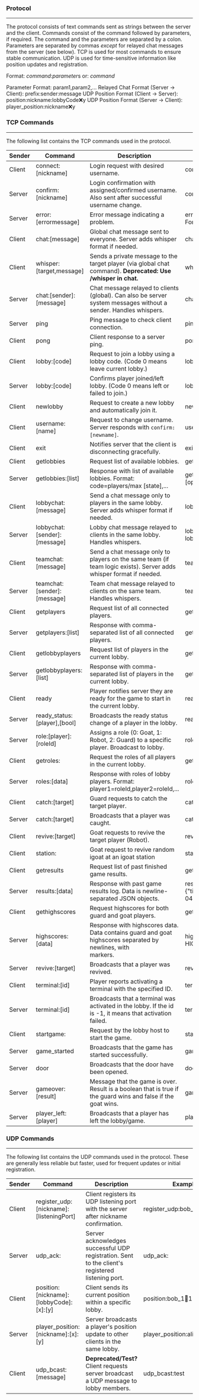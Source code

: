 ### Protocol
---
The protocol consists of text commands sent as strings between the server and the client. Commands consist of the command followed by parameters, if required. The command and the parameters are separated by a colon. Parameters are separated by commas *except* for relayed chat messages from the server (see below). TCP is used for most commands to ensure stable communication. UDP is used for time-sensitive information like position updates and registration.

Format: *command*:*parameter*s
or: *command*

Parameter Format: param1,param2,...
Relayed Chat Format (Server -> Client): prefix:sender:message
UDP Position Format (Client -> Server): position:nickname:lobbyCode:x:y
UDP Position Format (Server -> Client): player_position:nickname:x:y

### TCP Commands
---
The following list contains the TCP commands used in the protocol. 

| Sender | Command                      | Description                                                                                                        | Example                                | Protocol |
| ------ | ---------------------------- | ------------------------------------------------------------------------------------------------------------------ | -------------------------------------- | -------- |
| Client | connect:[nickname]           | Login request with desired username.                                                                               | connect:bob                            | TCP      |
| Server | confirm:[nickname]           | Login confirmation with assigned/confirmed username. Also sent after successful username change.                   | confirm:bob_1                          | TCP      |
| Server | error:[errormessage]         | Error message indicating a problem.                                                                                | error:Invalid Command Format           | TCP      |
| Client | chat:[message]               | Global chat message sent to everyone. Server adds whisper format if needed.                                        | chat:hello                             | TCP      |
| Client | whisper:[target,message]     | Sends a private message to the target player (via global chat command). **Deprecated: Use /whisper in chat.**      | whisper:bob,hello bob                  | TCP      |
| Server | chat:[sender]:[message]      | Chat message relayed to clients (global). Can also be server system messages without a sender. Handles whispers.   | chat:Alice:hello everyone              | TCP      |
| Server | ping                         | Ping message to check client connection.                                                                           | ping                                   | TCP      |
| Client | pong                         | Client response to a server ping.                                                                                  | pong                                   | TCP      |
| Client | lobby:[code]                 | Request to join a lobby using a lobby code. (Code 0 means leave current lobby.)                                    | lobby:1312                             | TCP      |
| Server | lobby:[code]                 | Confirms player joined/left lobby. (Code 0 means left or failed to join.)                                          | lobby:1312                             | TCP      |
| Client | newlobby                     | Request to create a new lobby and automatically join it.                                                           | newlobby                               | TCP      |
| Client | username:[name]              | Request to change username. Server responds with `confirm:[newname]`.                                              | username:notbob                        | TCP      |
| Client | exit                         | Notifies server that the client is disconnecting gracefully.                                                       | exit                                   | TCP      |
| Client | getlobbies                   | Request list of available lobbies.                                                                                 | getlobbies                             | TCP      |
| Server | getlobbies:[list]            | Response with list of available lobbies. Format: code=players/max [state],...                                      | getlobbies:1234=2/4 [open]             | TCP      |
| Client | lobbychat:[message]          | Send a chat message only to players in the same lobby. Server adds whisper format if needed.                       | lobbychat:hello lobby                  | TCP      |
| Server | lobbychat:[sender]:[message] | Lobby chat message relayed to clients in the same lobby. Handles whispers.                                         | lobbychat:Bob:in the lobby!            | TCP      |
| Client | teamchat:[message]           | Send a chat message only to players on the same team (if team logic exists). Server adds whisper format if needed. | teamchat:go team!                      | TCP      |
| Server | teamchat:[sender]:[message]  | Team chat message relayed to clients on the same team. Handles whispers.                                           | teamchat:Guard1:defend                 | TCP      |
| Client | getplayers                   | Request list of all connected players.                                                                             | getplayers                             | TCP      |
| Server | getplayers:[list]            | Response with comma-separated list of all connected players.                                                       | getplayers:bob,alice                   | TCP      |
| Client | getlobbyplayers              | Request list of players in the current lobby.                                                                      | getlobbyplayers                        | TCP      |
| Server | getlobbyplayers:[list]       | Response with comma-separated list of players in the current lobby.                                                | getlobbyplayers:bob,alice              | TCP      |
| Client | ready                        | Player notifies server they are ready for the game to start in the current lobby.                                  | ready                                  | TCP      |
| Server | ready_status:[player],[bool] | Broadcasts the ready status change of a player in the lobby.                                                       | ready_status:bob,true                  | TCP      |
| Server | role:[player]:[roleId]       | Assigns a role (0: Goat, 1: Robot, 2: Guard) to a specific player. Broadcast to lobby.                             | role:bob:1                             | TCP      |
| Client | getroles:                    | Request the roles of all players in the current lobby.                                                             | getroles:                              | TCP      |
| Server | roles:[data]                 | Response with roles of lobby players. Format: player1=roleId,player2=roleId,...                                    | roles:bob=1,alice=2                    | TCP      |
| Client | catch:[target]               | Guard requests to catch the target player.                                                                         | catch:bob                              | TCP      |
| Server | catch:[target]               | Broadcasts that a player was caught.                                                                               | catch:bob                              | TCP      |
| Client | revive:[target]              | Goat requests to revive the target player (Robot).                                                                 | revive:bob                             | TCP      |
| Client | station:                     | Goat request to revive random igoat at an igoat station                                                            | station:                               | TCP      |
| Client | getresults                   | Request list of past finished game results.                                                                        | getresults:                            | TCP      |
| Server | results:[data]               | Response with past game results log. Data is newline-separated JSON objects.                                       | results:{"timestamp":"2025-04-22T..."} | TCP      |
| Client | gethighscores                | Request highscores for both guard and goat players.                                                                | gethighscores:                         | TCP      |
| Server | highscores:[data]            | Response with highscores data. Data contains guard and goat highscores separated by newlines, with <br> markers.   | highscores:=== GUARD HIGHSCORES...     | TCP      |
| Server | revive:[target]              | Broadcasts that a player was revived.                                                                              | revive:bob                             | TCP      |
| Client | terminal:[id]                | Player reports activating a terminal with the specified ID.                                                        | terminal:0                             | TCP      |
| Server | terminal:[id]                | Broadcasts that a terminal was activated in the lobby. If the id is -1, it means that activation failed.           | terminal:0                             | TCP      |
| Client | startgame:                   | Request by the lobby host to start the game.                                                                       | startgame:                             | TCP      |
| Server | game_started                 | Broadcasts that the game has started successfully.                                                                 | game_started                           | TCP      |
| Server | door                         | Broadcasts that the door have been opened.                                                                         | door                                   | TCP      |
| Server | gameover:[result]            | Message that the game is over. Result is a boolean that is true if the guard wins and false if the goat wins.      | gameover:true                          | TCP      |
| Server | player_left:[player]         | Broadcasts that a player has left the lobby/game.                                                                  | player_left:alice                      | TCP      |

### UDP Commands
---
The following list contains the UDP commands used in the protocol. These are generally less reliable but faster, used for frequent updates or initial registration.

| Sender | Command                                   | Description                                                                                              | Example                          |
| ------ | ----------------------------------------- | -------------------------------------------------------------------------------------------------------- | -------------------------------- |
| Client | register_udp:[nickname]:[listeningPort] | Client registers its UDP listening port with the server after nickname confirmation.                     | register_udp:bob_1:54321         |
| Server | udp_ack:                                  | Server acknowledges successful UDP registration. Sent to the client's registered listening port.         | udp_ack:                         |
| Client | position:[nickname]:[lobbyCode]:[x]:[y] | Client sends its current position within a specific lobby.                                               | position:bob_1:1234:150:200      |
| Server | player_position:[nickname]:[x]:[y]      | Server broadcasts a player's position update to other clients in the same lobby.                         | player_position:alice:300:450    |
| Client | udp_bcast:[message]                       | **Deprecated/Test?** Client requests server broadcast a UDP message to lobby members.                    | udp_bcast:test                   |
